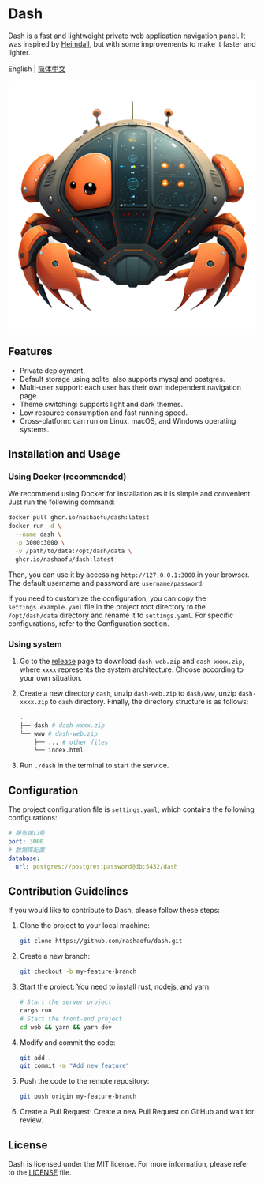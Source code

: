 # Dash

Dash is a fast and lightweight private web application navigation panel. It was inspired by [Heimdall](https://github.com/linuxserver/Heimdall), but with some improvements to make it faster and lighter.

English | [简体中文](README-zh_CN.md)

![logo](./logo.png)

## Features

- Private deployment.
- Default storage using sqlite, also supports mysql and postgres.
- Multi-user support: each user has their own independent navigation page.
- Theme switching: supports light and dark themes.
- Low resource consumption and fast running speed.
- Cross-platform: can run on Linux, macOS, and Windows operating systems.

## Installation and Usage

### Using Docker (recommended)

We recommend using Docker for installation as it is simple and convenient. Just run the following command:

```sh
docker pull ghcr.io/nashaofu/dash:latest
docker run -d \
  --name dash \
  -p 3000:3000 \
  -v /path/to/data:/opt/dash/data \
  ghcr.io/nashaofu/dash:latest
```

Then, you can use it by accessing `http://127.0.0.1:3000` in your browser. The default username and password are `username/password`.

If you need to customize the configuration, you can copy the `settings.example.yaml` file in the project root directory to the `/opt/dash/data` directory and rename it to `settings.yaml`. For specific configurations, refer to the Configuration section.

### Using system

1. Go to the [release](https://github.com/nashaofu/dash/releases) page to download `dash-web.zip` and `dash-xxxx.zip`, where `xxxx` represents the system architecture. Choose according to your own situation.
2. Create a new directory `dash`, unzip `dash-web.zip` to `dash/www`, unzip `dash-xxxx.zip` to `dash` directory. Finally, the directory structure is as follows:

   ```bash
   .
   ├── dash # dash-xxxx.zip
   └── www # dash-web.zip
       ├── ... # other files
       └── index.html
   ```

3. Run `./dash` in the terminal to start the service.

## Configuration

The project configuration file is `settings.yaml`, which contains the following configurations:

```yaml
# 服务端口号
port: 3000
# 数据库配置
database:
  url: postgres://postgres:password@db:5432/dash
```

## Contribution Guidelines

If you would like to contribute to Dash, please follow these steps:

1. Clone the project to your local machine:

   ```sh
   git clone https://github.com/nashaofu/dash.git
   ```

2. Create a new branch:

   ```sh
   git checkout -b my-feature-branch
   ```

3. Start the project: You need to install rust, nodejs, and yarn.

   ```sh
   # Start the server project
   cargo run
   # Start the front-end project
   cd web && yarn && yarn dev
   ```

4. Modify and commit the code:

   ```sh
   git add .
   git commit -m "Add new feature"
   ```

5. Push the code to the remote repository:

   ```sh
   git push origin my-feature-branch
   ```

6. Create a Pull Request: Create a new Pull Request on GitHub and wait for review.

## License

Dash is licensed under the MIT license. For more information, please refer to the [LICENSE](LICENSE) file.
